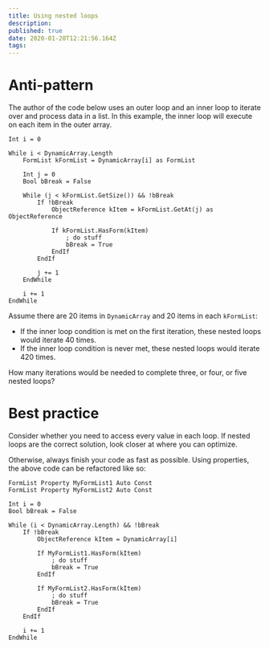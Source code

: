 ```yaml
---
title: Using nested loops
description: 
published: true
date: 2020-01-20T12:21:56.164Z
tags: 
---
```


# Anti-pattern

The author of the code below uses an outer loop and an inner loop to iterate over and process data in a list. In this example, the inner loop will execute on each item in the outer array.

```
Int i = 0

While i < DynamicArray.Length
	FormList kFormList = DynamicArray[i] as FormList
	
	Int j = 0
	Bool bBreak = False
	
	While (j < kFormList.GetSize()) && !bBreak
		If !bBreak
			ObjectReference kItem = kFormList.GetAt(j) as ObjectReference

			If kFormList.HasForm(kItem)
				; do stuff
				bBreak = True
			EndIf
		EndIf
		
		j += 1
	EndWhile
	
	i += 1
EndWhile
```

Assume there are 20 items in `DynamicArray` and 20 items in each `kFormList`:

- If the inner loop condition is met on the first iteration, these nested loops would iterate 40 times.
- If the inner loop condition is never met, these nested loops would iterate 420 times.

How many iterations would be needed to complete three, or four, or five nested loops?

# Best practice

Consider whether you need to access every value in each loop. If nested loops are the correct solution, look closer at where you can optimize.

Otherwise, always finish your code as fast as possible. Using properties, the above code can be refactored like so:

```
FormList Property MyFormList1 Auto Const
FormList Property MyFormList2 Auto Const

Int i = 0
Bool bBreak = False

While (i < DynamicArray.Length) && !bBreak
	If !bBreak
		ObjectReference kItem = DynamicArray[i]
	
		If MyFormList1.HasForm(kItem)
			; do stuff
			bBreak = True
		EndIf
	
		If MyFormList2.HasForm(kItem)
			; do stuff
			bBreak = True
		EndIf
	EndIf
	
	i += 1
EndWhile
```